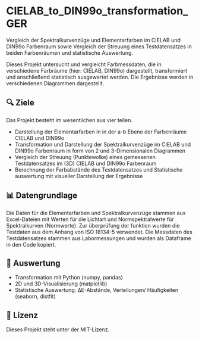 # CIELAB_to_DIN99o_transformation_GER
Vergleich der Spektralkurvenzüge und Elementarfarben im CIELAB und DIN99o Farbenraum sowie Vergleich der Streuung eines Testdatensatzes in beiden Farbenräumen und statistische Auswertung. 

Dieses Projekt untersucht und vergleicht Farbmessdaten, die in verschiedene Farbräume
(hier: CIELAB, DIN99o) dargestellt, transformiert und anschließend statistisch ausgewertet werden.
Die Ergebnisse werden in verschiedenen Diagrammen dargestellt.

## 🔍 Ziele
Das Projekt besteht im wesentlichen aus vier teilen. 

- Darstellung der Elementarfarben in in der a-b Ebene der Farbenräume CIELAB und DIN99o  
- Transformation und Darstellung der Spektralkurvenzüge im CIELAB und DIN99o Farbenraum in form von 2 und 3-Dimensionalen Diagrammen
- Vergleich der Streuung (Punktewolke) eines gemessenen Testdatensatzes im (3D) CIELAB und DIN99o Farbenraum
- Berechnung der Farbabstände des Testdatensatzes und Statistische auswertung mit visueller Darstellung der Ergebnisse



## 📊 Datengrundlage
Die Daten für die Elementarfarben und Spektralkurvenzüge stammen aus Excel-Dateien mit Werten für die Lichtart und Normspektralwerte für Spektralkurven (Normwerte). Zur überprüfung der funktion wurden die Testdaten aus dem Anhang von ISO 18134-5 verwendet. 
Die Messdaten des Testdatensatzes stammen aus Labormessungen und wurden als Dataframe in den Code kopiert.

## 🧠 Auswertung
- Transformation mit Python (numpy, pandas)
- 2D und 3D-Visualisierung (matplotlib)
- Statistische Auswertung: ΔE-Abstände, Verteilungen/ Häufigkeiten (seaborn, distfit)

## 🧾 Lizenz
Dieses Projekt steht unter der MIT-Lizenz.
